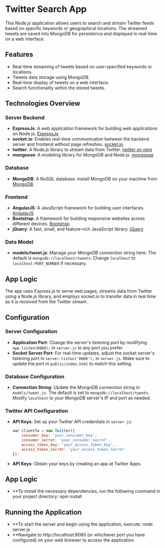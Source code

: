 # Twitter Search App

This Node.js application allows users to search and stream Twitter feeds based on specific keywords or geographical locations. The streamed tweets are saved into MongoDB for persistence and displayed in real-time on a web interface.

## Features

- Real-time streaming of tweets based on user-specified keywords or locations.
- Tweets data storage using MongoDB.
- Real-time display of tweets on a web interface.
- Search functionality within the stored tweets.

## Technologies Overview

### Server Backend
- **ExpressJs**: A web application framework for building web applications on Node.js. [ExpressJs](http://expressjs.com/)
- **socket.io**: Enables real-time communication between the backend server and frontend without page refreshes. [socket.io](http://socket.io/)
- **twitter**: A Node.js library to stream data from Twitter. [twitter on npm](https://www.npmjs.com/package/twitter)
- **mongoose**: A modeling library for MongoDB and Node.js. [mongoose](http://mongoosejs.com/)

### Database
- **MongoDB**: A NoSQL database. Install MongoDB on your machine from [MongoDB](https://www.mongodb.org/).

### Frontend
- **AngularJS**: A JavaScript framework for building user interfaces. [AngularJS](https://angularjs.org/)
- **Bootstrap**: A framework for building responsive websites across different devices. [Bootstrap](https://getbootstrap.com/)
- **jQuery**: A fast, small, and feature-rich JavaScript library. [jQuery](https://jquery.com/)

### Data Model
- **models/tweet.js**: Manage your MongoDB connection string here. The default is `mongodb://localhost/tweets`. Change `localhost` to `localhost:PORT_NUMBER` if necessary.

## App Logic
The app uses Express.js to serve web pages, streams data from Twitter using a Node.js library, and employs socket.io to transfer data in real time as it is received from the Twitter stream.

## Configuration

### Server Configuration
- **Application Port**: Change the server's listening port by modifying `app.listen(8080);` in `server.js` to any port you prefer.
- **Socket Server Port**: For real-time updates, adjust the socket server's listening port in `server.listen('8000');` in `server.js`. Make sure to update the port in `public/index.html` to match this setting.

### Database Configuration
- **Connection String**: Update the MongoDB connection string in `models/tweet.js`. The default is set to `mongodb://localhost/tweets`. Modify `localhost` to your MongoDB server's IP and port as needed.

### Twitter API Configuration
- **API Keys**: Set up your Twitter API credentials in `server.js`:
  ```javascript
  var clientTw = new Twitter({
      consumer_key: 'your_consumer_key',
      consumer_secret: 'your_consumer_secret',
      access_token_key: 'your_access_token_key',
      access_token_secret: 'your_access_token_secret'
  });
- **API Keys**: Obtain your keys by creating an app at Twitter Apps.

## App Logic
- **To install the necessary dependencies, run the following command in your project directory: npm install


## Running the Application
- **To start the server and begin using the application, execute: node server.js
- **Navigate to http://localhost:8080 (or whichever port you have configured) on your web browser to access the application.







